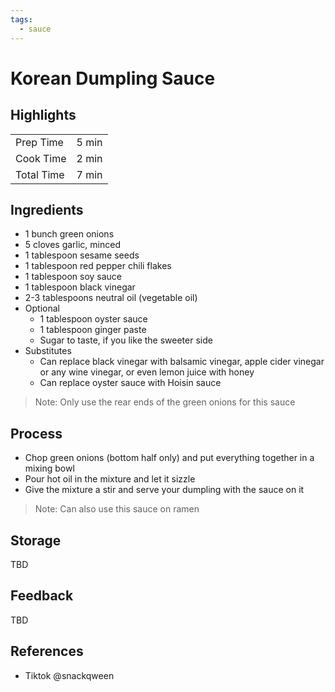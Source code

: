 ```yaml
---
tags:
  - sauce
---
```


# Korean Dumpling Sauce

## Highlights

| | |
|----|-----|
| Prep Time             | 5 min    |
| Cook Time             | 2 min    |
| Total Time            | 7 min    |

## Ingredients

* 1 bunch green onions
* 5 cloves garlic, minced
* 1 tablespoon sesame seeds
* 1 tablespoon red pepper chili flakes
* 1 tablespoon soy sauce
* 1 tablespoon black vinegar
* 2-3 tablespoons neutral oil (vegetable oil)
* Optional
    * 1 tablespoon oyster sauce
    * 1 tablespoon ginger paste
    * Sugar to taste, if you like the sweeter side
* Substitutes
    * Can replace black vinegar with balsamic vinegar, apple cider vinegar or any wine vinegar, or even lemon juice with honey
    * Can replace oyster sauce with Hoisin sauce

> Note: Only use the rear ends of the green onions for this sauce

## Process

* Chop green onions (bottom half only) and put everything together in a mixing bowl
* Pour hot oil in the mixture and let it sizzle
* Give the mixture a stir and serve your dumpling with the sauce on it

> Note: Can also use this sauce on ramen

## Storage

TBD

## Feedback

TBD

## References

* Tiktok @snackqween
